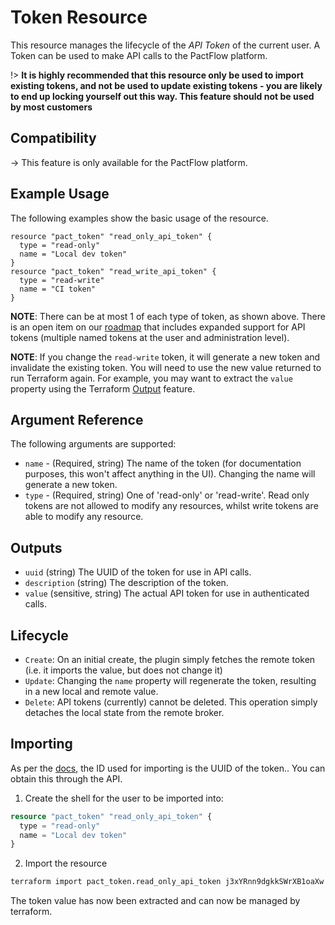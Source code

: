 # Token Resource

This resource manages the lifecycle of the _API Token_ of the current user. A Token can be used to make API calls to the PactFlow platform.

!> **It is highly recommended that this resource only be used to import existing tokens, and not be used to update existing tokens - you are likely to end up locking yourself out this way. This feature should not be used by most customers**

## Compatibility

-> This feature is only available for the PactFlow platform.

## Example Usage

The following examples show the basic usage of the resource.

```hcl
resource "pact_token" "read_only_api_token" {
  type = "read-only"
  name = "Local dev token"
}
resource "pact_token" "read_write_api_token" {
  type = "read-write"
  name = "CI token"
}
```

**NOTE**: There can be at most 1 of each type of token, as shown above. There is an open item on our [roadmap](https://github.com/pactflow/roadmap/issues/87) that includes expanded support for API tokens (multiple named tokens at the user and administration level).

**NOTE**: If you change the `read-write` token, it will generate a new token and invalidate the existing token. You will need to use the new value returned to run Terraform again. For example, you may want to extract the `value` property using the Terraform [Output](https://www.terraform.io/docs/configuration/outputs.html) feature.

## Argument Reference

The following arguments are supported:

* `name` - (Required, string) The name of the token (for documentation purposes, this won't affect anything in the UI). Changing the name will generate a new token.
* `type` - (Required, string) One of 'read-only' or 'read-write'. Read only tokens are not allowed to modify any resources, whilst write tokens are able to modify any resource.

## Outputs

* `uuid` (string) The UUID of the token for use in API calls.
* `description` (string) The description of the token.
* `value` (sensitive, string) The actual API token for use in authenticated calls.

## Lifecycle

* `Create`: On an initial create, the plugin simply fetches the remote token (i.e. it imports the value, but does not change it)
* `Update`: Changing the `name` property will regenerate the token, resulting in a new local and remote value.
* `Delete`: API tokens (currently) cannot be deleted. This operation simply detaches the local state from the remote broker.

## Importing

As per the [docs](https://www.terraform.io/docs/import/usage.html), the ID used for importing is the UUID of the token.. You can obtain this through the API.

1. Create the shell for the user to be imported into:

```tf
resource "pact_token" "read_only_api_token" {
  type = "read-only"
  name = "Local dev token"
}
```

2. Import the resource
```sh
terraform import pact_token.read_only_api_token j3xYRnn9dgkkSWrXB1oaXw
```

The token value has now been extracted and can now be managed by terraform.